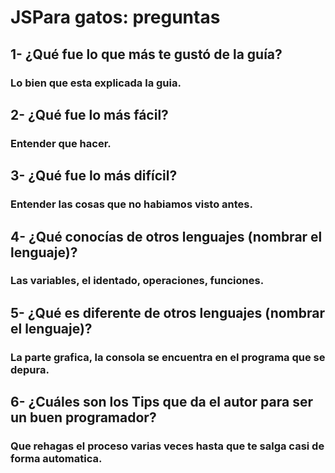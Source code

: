 # JSPara gatos: preguntas </br>
## 1- ¿Qué fue lo que más te gustó de la guía?</br>
### Lo bien que esta explicada la guia. </br>
## 2- ¿Qué fue lo más fácil? </br>
### Entender que hacer. </br>
## 3- ¿Qué fue lo más difícil? </br>
### Entender las cosas que no habiamos visto antes. </br>
## 4- ¿Qué conocías de otros lenguajes (nombrar el lenguaje)? </br>
### Las variables, el identado, operaciones, funciones. </br>
## 5- ¿Qué es diferente de otros lenguajes (nombrar el lenguaje)? </br>
### La parte grafica, la consola se encuentra en el programa que se depura. </br>
## 6- ¿Cuáles son los Tips que da el autor para ser un buen programador? </br>
### Que rehagas el proceso varias veces hasta que te salga casi de forma automatica. </br>
